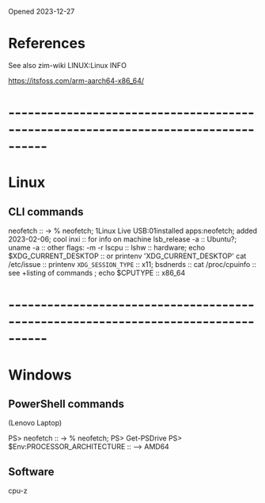 Opened 2023-12-27


# References


See also zim-wiki LINUX:Linux INFO

https://itsfoss.com/arm-aarch64-x86_64/



# ----------------------------------------------------------------------------------
# Linux

## CLI commands

neofetch							:: -> % neofetch; 1Linux Live USB:01installed apps:neofetch; added 2023-02-06; cool
inxi 							    :: for info on machine
lsb_release -a						:: Ubuntu?;
uname -a							:: other flags: -m -r
lscpu							    ::
lshw								:: hardware;
echo $XDG_CURRENT_DESKTOP		    :: or printenv 'XDG_CURRENT_DESKTOP'
cat /etc/issue						::
printenv `XDG_SESSION_TYPE`		    :: x11;
bsdnerds							::
cat /proc/cpuinfo					:: see +listing of commands ;
echo $CPUTYPE                       :: x86_64

# ----------------------------------------------------------------------------------
# Windows

## PowerShell commands
(Lenovo Laptop)

PS> neofetch							:: -> % neofetch; 
PS> Get-PSDrive
PS> $Env:PROCESSOR_ARCHITECTURE         :: --> AMD64



## Software

cpu-z



